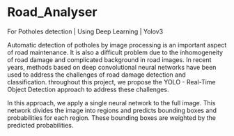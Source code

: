 # Road_Analyser
For Potholes detection | Using Deep Learning | Yolov3

Automatic detection of potholes by image processing is an important aspect of road maintenance. It is also a difficult problem due to the inhomogeneity of road damage and complicated background in road images. In recent years, methods based on deep convolutional neural networks have been used to address the challenges of road damage detection and classification. throughout this project, we propose the YOLO - Real-Time Object Detection approach to address these challenges.

In this approach, we apply a single neural network to the full image. This network divides the image into regions and predicts bounding boxes and probabilities for each region. These bounding boxes are weighted by the predicted probabilities.
